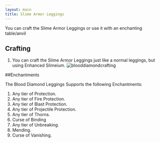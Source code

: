 ```yaml
---
layout: main
title: Slime Armor Leggings
---
```


You can craft the Slime Armor Leggings or use it with an enchanting table/anvil

## Crafting

1) You can craft the Slime Armor Leggings just like a normal leggings, but using Enhanced Slimeium.
![blooddiamondcrafting](https://t.gyazo.com/teams/chew/6bbb5f5cc48652289b6c8146675296ac.png)

##Enchantments

The Blood Diamond Leggings Supports the following Enchantments:

1) Any tier of Protection.
2) Any tier of Fire Protection.
3) Any tier of Blast Protection.
4) Any tier of Projectile Protection.
5) Any tier of Thorns.
6) Curse of Binding
7) Any tier of Unbreaking.
8) Mending.
9) Curse of Vanishing.
